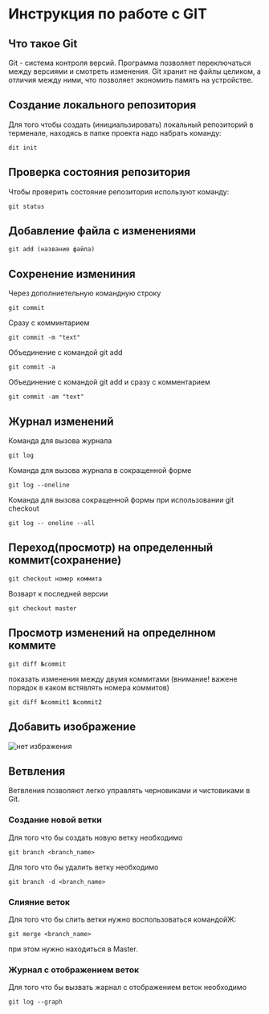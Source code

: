 # **Инструкция по работе с GIT**

## Что такое Git

Git - система контроля версий. Программа позволяет переключаться между версиями и смотреть изменения. Git хранит не файлы целиком, а отличия между ними, что позволяет экономить память на устройстве.

## Создание локального репозитория

Для того чтобы создать (инициальзировать) локальный репозиторий в терменале, находясь в папке проекта надо набрать команду:

    dit init
    
## Проверка состояния репозитория

Чтобы проверить состояние репозитория используют команду:

    git status

## Добавление файла с изменениями

    git add (название файла)

## Сохренение измениния

Через дополниетельную командную строку

    git commit

Сразу с комминтарием

    git commit -m "text"

Объединение с командой git add

    git commit -a

Объединение с командой git add и сразу с комментарием

    git commit -am "text"

## Журнал изменений

Команда для вызова журнала

    git log

Команда для вызова журнала в сокращенной форме

    git log --oneline

Команда для вызова сокращенной формы при использовании git checkout

    git log -- oneline --all

## Переход(просмотр) на определенный коммит(сохранение)

    git checkout номер коммита

Возварт к последней версии

    git checkout master

## Просмотр изменений на определнном коммите

    git diff №commit

показать изменения между двумя коммитами (внимание! важене порядок в каком встявлять номера коммитов)

    git diff №commit1 №commit2

## Добавить изображение

![нет избражения](cat.jpg)

## Ветвления

Ветвления позволяют легко управлять черновиками и чистовиками в Git.

### Создание новой ветки

Для того что бы создать новую ветку необходимо

    git branch <branch_name>

Для того что бы удалить ветку необходимо

    git branch -d <branch_name>

### Слияние веток

Для того что бы слить ветки нужно воспользоваться командойЖ:

    git merge <branch_name>

при этом нужно находиться в Master.

### Журнал с отображением веток

Для того что бы вызвать жарнал с отображением веток необходимо

    git log --graph
